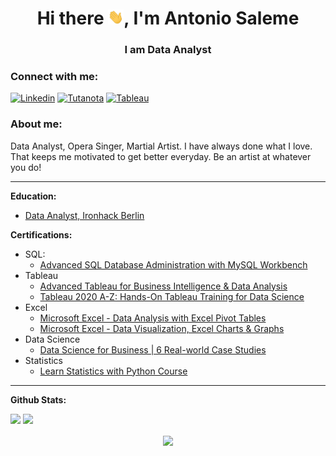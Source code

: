 <h1 align="center">Hi there <img src="https://github.com/antonio-datahack/antonio-datahack/blob/main/images/Hi.gif" width="25px">, I'm Antonio Saleme</h1>
<h3 align="center">I am Data Analyst</h3>

<h3 align="left">Connect with me:</h3>


[![Linkedin](https://img.shields.io/badge/LinkedIn-0077B5?style=for-the-badge&logo=linkedin&logoColor=white)](https://www.linkedin.com/in/antonio-saleme-sastre/)
[![Tutanota](https://img.shields.io/badge/Tutanota-840010?style=for-the-badge&logo=Tutanota&logoColor=white)](mailto:antoniosastre@tutanota.com)
[![Tableau](https://img.shields.io/badge/Tableau-2d4b65?style=for-the-badge&logo=Tableau&logoColor=E97627)](https://public.tableau.com/app/profile/antonio.saleme#!/)


<!--Introduction -->
<h3 align="left">About me:</h3>
Data Analyst, Opera Singer, Martial Artist. I have always done what I love. That keeps me motivated to get better everyday. Be an artist at whatever you do!

 ---
 
 <strong>Education:</strong> <br>
  * [Data Analyst, Ironhack Berlin](https://www.credential.net/1fe2745b-f984-472e-aafc-d5b0b4be7106#gs.ma5lw8)
 
 <strong>Certifications:</strong><br>
+ SQL:
  * [Advanced SQL Database Administration with MySQL Workbench](https://www.udemy.com/certificate/UC-9581b536-30ae-4e6b-b13c-371a9852c0a5/)
+ Tableau
  * [Advanced Tableau for Business Intelligence & Data Analysis](https://www.udemy.com/certificate/UC-deb4a03d-4386-4d4c-ab2a-0e7f7c6b83e6/)
  * [Tableau 2020 A-Z: Hands-On Tableau Training for Data Science](https://www.udemy.com/certificate/UC-f221eb07-7c14-4f5d-b79e-d468133b4ab3/)
+ Excel 
  * [Microsoft Excel - Data Analysis with Excel Pivot Tables](https://www.udemy.com/certificate/UC-cf1e3b75-d53c-4fdd-a5bd-f10d539ada46/)
  * [Microsoft Excel - Data Visualization, Excel Charts & Graphs](https://www.udemy.com/certificate/UC-6aa52baa-e50a-4f0a-be48-dfe4cc517c35/)
+ Data Science
  * [Data Science for Business | 6 Real-world Case Studies](https://www.udemy.com/certificate/UC-1a63ce59-76c9-42e2-961a-1bf0c3dc525a/)
+ Statistics
  * [Learn Statistics with Python Course](https://www.codecademy.com/profiles/web7847578924/certificates/05226ac87e20192597adea00b851c15a)

---

 
**Github Stats:**

![](https://visitor-badge.glitch.me/badge?page_id=antonio-datahack.antonio-datahack)
![](https://img.shields.io/github/followers/antonio-datahack?style=social)

 <p align="center">
  <a href="https://github.com/antonio-datahack"><span>
    <img align="center" src="https://github-profile-summary-cards.vercel.app/api/cards/profile-details?username=antonio-datahack&theme=dracula" />
    </span></a>
</p>

 <!--

<p align="center">
  
  <img src="https://github-readme-stats.vercel.app/api?username=antonio-datahack&count_private=true&show_icons=true&theme=dracula&line_height=33">
  <img src="https://github-readme-stats.vercel.app/api/top-langs/?username=antonio-datahack&langs_count=8&count_private=true&theme=dracula&line_height=10">

</p>






 
![GitHub Activity Graph](https://activity-graph.herokuapp.com/graph?username=antonio-datahack&bg_color=000000&color=4fff67&line=4fff67&point=ffffff&area=true&hide_border=true)  

![GitHub Activity Graph](https://activity-graph.herokuapp.com/graph?username=antonio-datahack&bg_color=282a36&color=4fff67&line=4fff67&point=ffffff&area=true&hide_border=true)  

![Asmit's GitHub activity graph](https://activity-graph.herokuapp.com/graph?username=antonio-datahack&hide_border=true&theme=redical)

--- 
[![Linkedin](https://img.shields.io/badge/-AntonioSaleme-blue?style=flat&logo=Linkedin&logoColor=white)](https://www.linkedin.com/in/antonio-saleme-sastre/)
[![Gmail](https://img.shields.io/badge/-AntonioSaleme-c14438?style=flat&logo=Gmail&logoColor=white)](mailto:antonio.datahack@gmail.com)
[![Tableau](https://img.shields.io/badge/-Tableau-2d4b65?style=flat&logo=tableau&logoColor=E97627)](https://public.tableau.com/app/profile/antonio.saleme#!/)

 <p align="center">
  <a href="https://github.com/antonio-datahack"><span>
    <img align="center" src="https://github-profile-summary-cards.vercel.app/api/cards/profile-details?username=antonio-datahack&theme=dracula" />
    </span></a>
</p>

